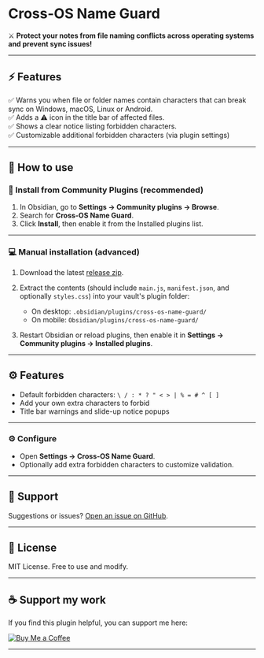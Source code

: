 # Cross-OS Name Guard

⚔️ **Protect your notes from file naming conflicts across operating systems and prevent sync issues!**

---

## ⚡ Features

✅ Warns you when file or folder names contain characters that can break sync on Windows, macOS, Linux or Android.  
✅ Adds a ⚠️ icon in the title bar of affected files.  
✅ Shows a clear notice listing forbidden characters.  
✅ Customizable additional forbidden characters (via plugin settings)

---

## 🚀 How to use

### 🌟 Install from Community Plugins (recommended)

1. In Obsidian, go to **Settings → Community plugins → Browse**.
2. Search for **Cross-OS Name Guard**.
3. Click **Install**, then enable it from the Installed plugins list.

---

### 💻 Manual installation (advanced)

1. Download the latest [release zip](https://github.com/yourusername/cross-os-name-guard/releases).
2. Extract the contents (should include `main.js`, `manifest.json`, and optionally `styles.css`) into your vault's plugin folder:

    - On desktop: `.obsidian/plugins/cross-os-name-guard/`
    - On mobile: `Obsidian/plugins/cross-os-name-guard/`
3. Restart Obsidian or reload plugins, then enable it in **Settings → Community plugins → Installed plugins**.

---

## ⚙️ Features

- Default forbidden characters: `\ / : * ? " < > | % = # ^ [ ]`
- Add your own extra characters to forbid
- Title bar warnings and slide-up notice popups

---

### ⚙️ Configure

- Open **Settings → Cross-OS Name Guard**.
- Optionally add extra forbidden characters to customize validation.
  
  
---

## 💬 Support

Suggestions or issues? [Open an issue on GitHub](https://github.com/yourusername/cross-os-name-guard/issues).

---

## 🪪 License

MIT License. Free to use and modify.

---

## ☕ Support my work

If you find this plugin helpful, you can support me here:

[![Buy Me a Coffee](https://img.shields.io/badge/Buy%20Me%20a%20Coffee-support%20me-orange?style=for-the-badge&logo=buy-me-a-coffee)](https://coff.ee/zameerfouzan)

---
